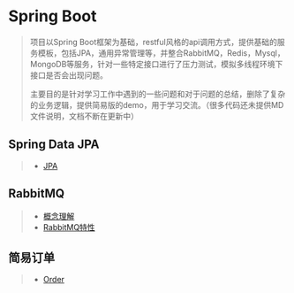 # Spring Boot

> 项目以Spring Boot框架为基础，restful风格的api调用方式，提供基础的服务模板，包括JPA，通用异常管理等，并整合RabbitMQ，Redis，Mysql，MongoDB等服务，针对一些特定接口进行了压力测试，模拟多线程环境下接口是否会出现问题。
>
> 主要目的是针对学习工作中遇到的一些问题和对于问题的总结，删除了复杂的业务逻辑，提供简易版的demo，用于学习交流。（很多代码还未提供MD文件说明，文档不断在更新中）

## Spring Data JPA

> * [JPA](https://github.com/oubin17/springboot/blob/master/src/main/resources/md/jpa/JPA.md)

## RabbitMQ

> * [概念理解](https://github.com/oubin17/springboot/blob/master/src/main/resources/md/rabbitmq/RabbitMQ概念.md)
> * [RabbitMQ特性](https://github.com/oubin17/springboot/blob/master/src/main/resources/md/rabbitmq/RabbitMQ使用.md)

## 简易订单

> * [Order](https://github.com/oubin17/springboot/blob/master/src/main/resources/md/order/Order.md) 

